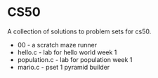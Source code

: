 # CS50
A collection of solutions to problem sets for cs50.

- 00 - a scratch maze runner
- hello.c - lab for hello world week 1
- population.c - lab for population week 1
- mario.c - pset 1 pyramid builder
